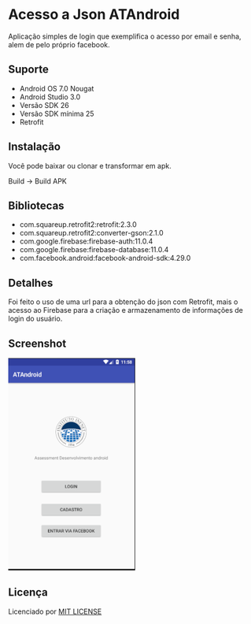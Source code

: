 # Acesso a Json ATAndroid
Aplicação simples de login que exemplifica o acesso por email e senha, alem de pelo próprio facebook.
<br />

## Suporte
+ Android OS 7.0 Nougat
+ Android Studio 3.0
+ Versão SDK 26
+ Versão SDK mínima 25
+ Retrofit

## Instalação
Você pode baixar ou clonar e transformar em apk.

Build → Build APK

## Bibliotecas
+ com.squareup.retrofit2:retrofit:2.3.0
+ com.squareup.retrofit2:converter-gson:2.1.0
+ com.google.firebase:firebase-auth:11.0.4
+ com.google.firebase:firebase-database:11.0.4
+ com.facebook.android:facebook-android-sdk:4.29.0

## Detalhes
Foi feito o uso de uma url para a obtenção do json com Retrofit, mais o acesso ao Firebase para a criação e armazenamento de informações de login do usuário.

## Screenshot
![tela inicial](screenshot/tela_inicial.png)

## Licença
Licenciado por [MIT LICENSE](https://github.com/Nabucodono5or/ATAndroid/blob/master/LICENSE)
